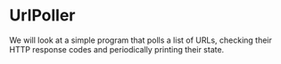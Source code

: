 # UrlPoller

We will look at a simple program that polls a list of URLs, checking their HTTP response codes and periodically printing their state. 
